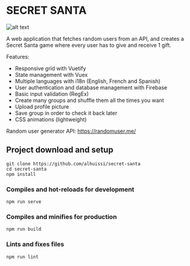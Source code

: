 # SECRET SANTA

![alt text](https://firebasestorage.googleapis.com/v0/b/secret-santa-83260.appspot.com/o/snapshot.jpg?alt=media&token=94637f9e-d024-4cf7-8c8d-5faf68c85461)

A web application that fetches random users from an API, and creates a Secret Santa game where every user has to give and receive 1 gift.

Features:

- Responsive grid with Vuetify
- State management with Vuex
- Multiple languages with i18n (English, French and Spanish)
- User authentication and database management with Firebase
- Basic input validation (RegEx)
- Create many groups and shuffle them all the times you want
- Upload profile picture
- Save group in order to check it back later
- CSS animations (lightweight)


Random user generator API: https://randomuser.me/


## Project download and setup
```
git clone https://github.com/alhuissi/secret-santa
cd secret-santa
npm install
```

### Compiles and hot-reloads for development
```
npm run serve
```

### Compiles and minifies for production
```
npm run build
```

### Lints and fixes files
```
npm run lint
```
